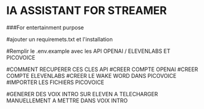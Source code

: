 # IA ASSISTANT FOR STREAMER
###For entertainment purpose

#ajouter un requiremets.txt  et l'installation

#Remplir le .env.example avec les API OPENAI / ELEVENLABS ET PICOVOICE

#COMMENT RECUPERER CES CLES API
    #CREER COMPTE OPENAI
    #CREER COMPTE ELEVENLABS
    #CREER LE WAKE WORD DANS PICOVOICE
    #IMPORTER LES FICHIERS PICOVOICE

#GENERER DES VOIX INTRO SUR ELEVEN A TELECHARGER MANUELLEMENT A METTRE DANS VOIX INTRO